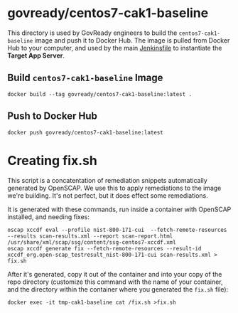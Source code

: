 # govready/centos7-cak1-baseline

This directory is used by GovReady engineers to build the `centos7-cak1-baseline` image and push it to Docker Hub.  The image is pulled from Docker Hub to your computer, and used by the main [Jenkinsfile](../Jenkinsfile) to instantiate the **Target App Server**.

## Build `centos7-cak1-baseline` Image
```
docker build --tag govready/centos7-cak1-baseline:latest .
```

## Push to Docker Hub
```
docker push govready/centos7-cak1-baseline:latest
```

# Creating fix.sh

This script is a concatentation of remediation snippets automatically generated by OpenSCAP.  We use this to apply remediations to the image we're building.  It's not perfect, but it does effect some remediations.

It is generated with these commands, run inside a container with OpenSCAP installed, and needing fixes:

```
oscap xccdf eval --profile nist-800-171-cui  --fetch-remote-resources --results scan-results.xml --report scan-report.html /usr/share/xml/scap/ssg/content/ssg-centos7-xccdf.xml
oscap xccdf generate fix --fetch-remote-resources --result-id xccdf_org.open-scap_testresult_nist-800-171-cui scan-results.xml > fix.sh
```

After it's generated, copy it out of the container and into your copy of the repo directory (customize this command with the name of your container, and the directory within the container where you generated the `fix.sh` file):

```
docker exec -it tmp-cak1-baseline cat /fix.sh >fix.sh
```
